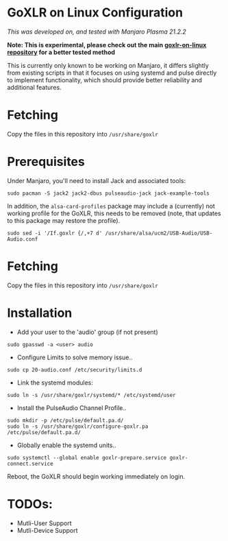 # GoXLR on Linux Configuration

*This was developed on, and tested with Manjaro Plasma 21.2.2*

**Note: This is experimental, please check out the main [goxlr-on-linux repository](https://github.com/GoXLR-on-Linux/goxlr-on-linux) for a better tested method**

This is currently only known to be working on Manjaro, it differs slightly from existing scripts in that it focuses
on using systemd and pulse directly to implement functionality, which should provide better reliability and additional
features.

# Fetching
Copy the files in this repository into `/usr/share/goxlr`

# Prerequisites
Under Manjaro, you'll need to install Jack and associated tools:

`sudo pacman -S jack2 jack2-dbus pulseaudio-jack jack-example-tools`

In addition, the `alsa-card-profiles` package may include a (currently) not working profile for the GoXLR, this needs
to be removed (note, that updates to this package may restore the profile).

`sudo sed -i '/If.goxlr {/,+7 d' /usr/share/alsa/ucm2/USB-Audio/USB-Audio.conf`

# Fetching
Copy the files in this repository into `/usr/share/goxlr`

# Installation

- Add your user to the 'audio' group (if not present)

`sudo gpasswd -a <user> audio`

- Configure Limits to solve memory issue..

`sudo cp 20-audio.conf /etc/security/limits.d`

- Link the systemd modules:

`sudo ln -s /usr/share/goxlr/systemd/* /etc/systemd/user`

- Install the PulseAudio Channel Profile..

`sudo mkdir -p /etc/pulse/default.pa.d/`  
`sudo ln -s /usr/share/goxlr/configure-goxlr.pa /etc/pulse/default.pa.d/`

- Globally enable the systemd units..

`sudo systemctl --global enable goxlr-prepare.service goxlr-connect.service`  

Reboot, the GoXLR should begin working immediately on login.

# TODOs:
* Mutli-User Support
* Mutli-Device Support
